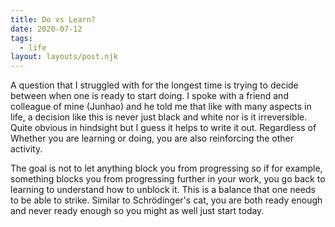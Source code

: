 ```yaml
---
title: Do vs Learn?
date: 2020-07-12
tags:
  - life
layout: layouts/post.njk
---
```

A question that I struggled with for the longest time is trying to decide between when one is ready to start doing. I spoke with a friend and colleague of mine (Junhao) and he told me that like with many aspects in life, a decision like this is never just black and white nor is it irreversible. Quite obvious in hindsight but I guess it helps to write it out. Regardless of Whether you are learning or doing, you are also reinforcing the other activity.

The goal is not to let anything block you from progressing so if for example, something blocks you from progressing further in your work, you go back to learning to understand how to unblock it. This is a balance that one needs to be able to strike. Similar to Schrödinger's cat, you are both ready enough and never ready enough so you might as well just start today.
